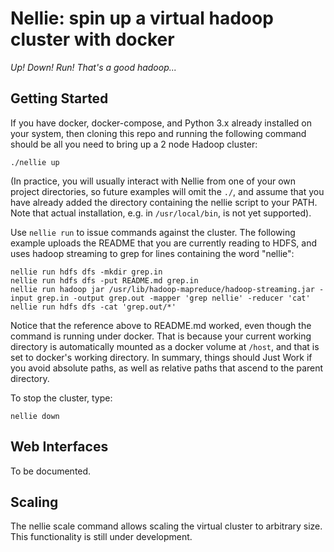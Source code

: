 Nellie: spin up a virtual hadoop cluster with docker
====================================================

*Up! Down! Run! That's a good hadoop...*


Getting Started
---------------

If you have docker, docker-compose, and Python 3.x already installed on your system,
then cloning this repo and running the following command should be all you need to bring up a 2 node Hadoop cluster:

    ./nellie up

(In practice, you will usually interact with Nellie from one of your own project directories,
so future examples will omit the `./`,
and assume that you have already added the directory containing the nellie script to your PATH.
Note that actual installation, e.g. in `/usr/local/bin`, is not yet supported).

Use `nellie run` to issue commands against the cluster.
The following example uploads the README that you are currently reading to HDFS,
and uses hadoop streaming to grep for lines containing the word "nellie":

    nellie run hdfs dfs -mkdir grep.in
    nellie run hdfs dfs -put README.md grep.in
    nellie run hadoop jar /usr/lib/hadoop-mapreduce/hadoop-streaming.jar -input grep.in -output grep.out -mapper 'grep nellie' -reducer 'cat'
    nellie run hdfs dfs -cat 'grep.out/*'

Notice that the reference above to README.md worked, even though the command is running under docker.
That is because your current working directory is automatically mounted as a docker volume at `/host`,
and that is set to docker's working directory.
In summary, things should Just Work if you avoid absolute paths, as well as relative paths that ascend to the parent directory.

To stop the cluster, type:

    nellie down


Web Interfaces
--------------

To be documented.


Scaling
-------

The nellie scale command allows scaling the virtual cluster to arbitrary size.
This functionality is still under development.
